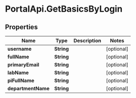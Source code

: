 # PortalApi.GetBasicsByLogin

## Properties
Name | Type | Description | Notes
------------ | ------------- | ------------- | -------------
**username** | **String** |  | [optional] 
**fullName** | **String** |  | [optional] 
**primaryEmail** | **String** |  | [optional] 
**labName** | **String** |  | [optional] 
**piFullName** | **String** |  | [optional] 
**departmentName** | **String** |  | [optional] 


